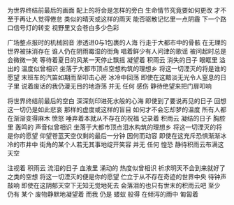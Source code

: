 为世界终结前最后的画面 
配上的将会是怎样的旁白 
生命情节究竟要如何更改 
才不至于再让人觉得倦怠 
类似的晴天或这样的雨天 
能否驱散记忆里一点阴霾 
下一个路口信号灯的转变 
视野里又会苍白多少色彩 

广场整点报时的机械回音 
渗透进0与1包裹的人海 
行走于大都市中的骨骸 
在无理的世界被抹消存在 
谁人仍在阴雨霉湿的街角                   唱着鲜少有人问津的歌谣 
被问起时总是会微微一笑 
等待着夏日的风某一天停止飘摇 
凝望着 积雨云 消失的日子 
眼眶里 溢出的 温度似曾相识 
坐落于大都市顶点空想构筑的理想乡 
将这一切湮灭的将是谁的愿望 
末班车的汽笛如期而至叩击心房 
冰冷中回荡 
即使在这黯淡无光令人窒息的日子里 
说着废话的我仍漫无目的地游荡 
并无 任何 感伤 
静待绝望来把门扉叩响

将世界终结前最后的空白 
深深刻印进死水般的心海 
即使到了要说再见的日子 
回想这一切仍是如此悲哀 
那样的虚度或这样的盲目 
如何才不会忘却梦的温度 
所有人都在渐渐变得麻木 
愤怒 唾弃着本就从不存在的祝福 
记录着 积雨云 凝结的日子 
胸腔里 轰鸣的 声音似曾相识 
坐落于大都市顶点泪水构筑的理想乡 
将这一切湮灭的将是你的愿望 
仰望苍蓝天空仅剩的最后一分钟 
因何而动容 
即使在这充斥恐惧渐渐冰冷的市井中 
街角的某个人若无其事地绽开笑容 
并无 任何 惶恐
静待积雨云布满这天空 

注视着 积雨云 流泪的日子 
血液里 涌动的 热度似曾相识 
祈求明天不会到来就好了之类的空想 
将这一切湮灭的便是你的愿望 
伫立于从不存在奇迹的世界中央 
待钟声敲响 
即使在这阴郁天空下无知无觉地死去 
会落泪的也只有世末的积雨云吧 
至少 仍有 某个 
废物静默地凝望着 
而我 仍是 蝼蚁 般得 
在倾泻的雨中 
匍匐着
